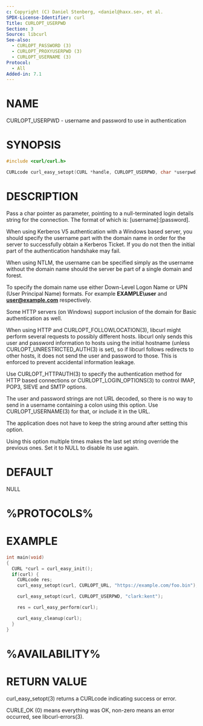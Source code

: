 ```yaml
---
c: Copyright (C) Daniel Stenberg, <daniel@haxx.se>, et al.
SPDX-License-Identifier: curl
Title: CURLOPT_USERPWD
Section: 3
Source: libcurl
See-also:
  - CURLOPT_PASSWORD (3)
  - CURLOPT_PROXYUSERPWD (3)
  - CURLOPT_USERNAME (3)
Protocol:
  - All
Added-in: 7.1
---
```


# NAME

CURLOPT_USERPWD - username and password to use in authentication

# SYNOPSIS

~~~c
#include <curl/curl.h>

CURLcode curl_easy_setopt(CURL *handle, CURLOPT_USERPWD, char *userpwd);
~~~

# DESCRIPTION

Pass a char pointer as parameter, pointing to a null-terminated login details
string for the connection. The format of which is: [username]:[password].

When using Kerberos V5 authentication with a Windows based server, you should
specify the username part with the domain name in order for the server to
successfully obtain a Kerberos Ticket. If you do not then the initial part of
the authentication handshake may fail.

When using NTLM, the username can be specified simply as the username without
the domain name should the server be part of a single domain and forest.

To specify the domain name use either Down-Level Logon Name or UPN (User
Principal Name) formats. For example **EXAMPLE\user** and **user@example.com**
respectively.

Some HTTP servers (on Windows) support inclusion of the domain for Basic
authentication as well.

When using HTTP and CURLOPT_FOLLOWLOCATION(3), libcurl might perform several
requests to possibly different hosts. libcurl only sends this user and
password information to hosts using the initial hostname (unless
CURLOPT_UNRESTRICTED_AUTH(3) is set), so if libcurl follows redirects to other
hosts, it does not send the user and password to those. This is enforced to
prevent accidental information leakage.

Use CURLOPT_HTTPAUTH(3) to specify the authentication method for HTTP
based connections or CURLOPT_LOGIN_OPTIONS(3) to control IMAP,
POP3, SIEVE and SMTP options.

The user and password strings are not URL decoded, so there is no way to send
in a username containing a colon using this option. Use CURLOPT_USERNAME(3)
for that, or include it in the URL.

The application does not have to keep the string around after setting this
option.

Using this option multiple times makes the last set string override the
previous ones. Set it to NULL to disable its use again.

# DEFAULT

NULL

# %PROTOCOLS%

# EXAMPLE

~~~c
int main(void)
{
  CURL *curl = curl_easy_init();
  if(curl) {
    CURLcode res;
    curl_easy_setopt(curl, CURLOPT_URL, "https://example.com/foo.bin");

    curl_easy_setopt(curl, CURLOPT_USERPWD, "clark:kent");

    res = curl_easy_perform(curl);

    curl_easy_cleanup(curl);
  }
}
~~~

# %AVAILABILITY%

# RETURN VALUE

curl_easy_setopt(3) returns a CURLcode indicating success or error.

CURLE_OK (0) means everything was OK, non-zero means an error occurred, see
libcurl-errors(3).
